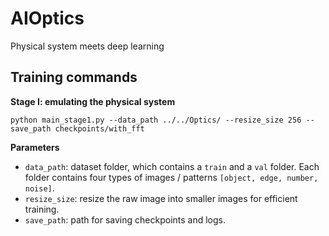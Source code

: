 # AIOptics
Physical system meets deep learning

## Training commands
**Stage I: emulating the physical system**
```
python main_stage1.py --data_path ../../Optics/ --resize_size 256 --save_path checkpoints/with_fft 
```
**Parameters**
- `data_path`: dataset folder, which contains a `train` and a `val` folder. Each folder contains four types of images / patterns `[object, edge, number, noise]`.
- `resize_size`: resize the raw image into smaller images for efficient training.
- `save_path`: path for saving checkpoints and logs. 
